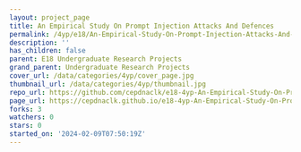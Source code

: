 ```yaml
---
layout: project_page
title: An Empirical Study On Prompt Injection Attacks And Defences
permalink: /4yp/e18/An-Empirical-Study-On-Prompt-Injection-Attacks-And-Defences/
description: ''
has_children: false
parent: E18 Undergraduate Research Projects
grand_parent: Undergraduate Research Projects
cover_url: /data/categories/4yp/cover_page.jpg
thumbnail_url: /data/categories/4yp/thumbnail.jpg
repo_url: https://github.com/cepdnaclk/e18-4yp-An-Empirical-Study-On-Prompt-Injection-Attacks-And-Defences
page_url: https://cepdnaclk.github.io/e18-4yp-An-Empirical-Study-On-Prompt-Injection-Attacks-And-Defences
forks: 3
watchers: 0
stars: 0
started_on: '2024-02-09T07:50:19Z'
---
```


